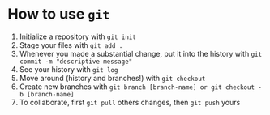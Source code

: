 # How to use `git`
1. Initialize a repository with `git init`
2. Stage your files with `git add .`
3. Whenever you made a substantial change, put it into the history with `git commit -m "descriptive message"`
4. See your history with `git log`
5. Move around (history and branches!) with `git checkout`
6. Create new branches with `git branch [branch-name] or git checkout -b [branch-name]`
7. To collaborate, first `git pull` others changes, then `git push` yours
